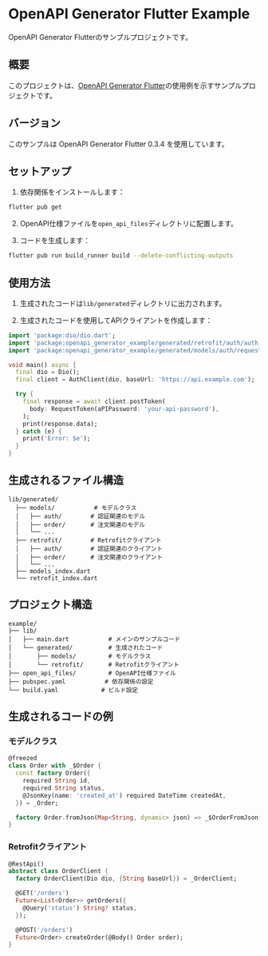 # OpenAPI Generator Flutter Example

OpenAPI Generator Flutterのサンプルプロジェクトです。

## 概要

このプロジェクトは、[OpenAPI Generator Flutter](../README.md)の使用例を示すサンプルプロジェクトです。

## バージョン

このサンプルは OpenAPI Generator Flutter 0.3.4 を使用しています。

## セットアップ

1. 依存関係をインストールします：

```bash
flutter pub get
```

2. OpenAPI仕様ファイルを`open_api_files`ディレクトリに配置します。

3. コードを生成します：

```bash
flutter pub run build_runner build --delete-conflicting-outputs
```

## 使用方法

1. 生成されたコードは`lib/generated`ディレクトリに出力されます。

2. 生成されたコードを使用してAPIクライアントを作成します：

```dart
import 'package:dio/dio.dart';
import 'package:openapi_generator_example/generated/retrofit/auth/auth_client.dart';
import 'package:openapi_generator_example/generated/models/auth/request_token.dart';

void main() async {
  final dio = Dio();
  final client = AuthClient(dio, baseUrl: 'https://api.example.com');

  try {
    final response = await client.postToken(
      body: RequestToken(aPIPassword: 'your-api-password'),
    );
    print(response.data);
  } catch (e) {
    print('Error: $e');
  }
}
```

## 生成されるファイル構造

```
lib/generated/
  ├── models/           # モデルクラス
  │   ├── auth/        # 認証関連のモデル
  │   ├── order/       # 注文関連のモデル
  │   └── ...
  ├── retrofit/        # Retrofitクライアント
  │   ├── auth/        # 認証関連のクライアント
  │   ├── order/       # 注文関連のクライアント
  │   └── ...
  ├── models_index.dart
  └── retrofit_index.dart
```

## プロジェクト構造

```
example/
├── lib/
│   ├── main.dart           # メインのサンプルコード
│   └── generated/          # 生成されたコード
│       ├── models/         # モデルクラス
│       └── retrofit/       # Retrofitクライアント
├── open_api_files/         # OpenAPI仕様ファイル
├── pubspec.yaml           # 依存関係の設定
└── build.yaml            # ビルド設定
```

## 生成されるコードの例

### モデルクラス

```dart
@freezed
class Order with _$Order {
  const factory Order({
    required String id,
    required String status,
    @JsonKey(name: 'created_at') required DateTime createdAt,
  }) = _Order;

  factory Order.fromJson(Map<String, dynamic> json) => _$OrderFromJson(json);
}
```

### Retrofitクライアント

```dart
@RestApi()
abstract class OrderClient {
  factory OrderClient(Dio dio, {String baseUrl}) = _OrderClient;

  @GET('/orders')
  Future<List<Order>> getOrders({
    @Query('status') String? status,
  });

  @POST('/orders')
  Future<Order> createOrder(@Body() Order order);
}
```
